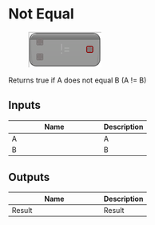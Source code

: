 # Not Equal

<div align="left" data-full-width="false"><figure><img src="../../../../.gitbook/assets/not_equal.png" alt=""><figcaption></figcaption></figure></div>

Returns true if A does not equal B (A != B)

## Inputs

<table><thead><tr><th width="170">Name</th><th>Description</th></tr></thead><tbody><tr><td>A</td><td>A</td></tr><tr><td>B</td><td>B</td></tr></tbody></table>

## Outputs

<table><thead><tr><th width="170">Name</th><th>Description</th></tr></thead><tbody><tr><td>Result</td><td>Result</td></tr></tbody></table>
